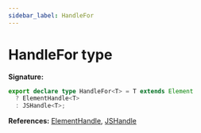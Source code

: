 ```yaml
---
sidebar_label: HandleFor
---
```


# HandleFor type

**Signature:**

```typescript
export declare type HandleFor<T> = T extends Element
  ? ElementHandle<T>
  : JSHandle<T>;
```

**References:** [ElementHandle](./puppeteer.elementhandle.md), [JSHandle](./puppeteer.jshandle.md)
